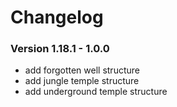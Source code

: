 # Changelog

### Version 1.18.1 - 1.0.0
 - add forgotten well structure
 - add jungle temple structure
 - add underground temple structure

